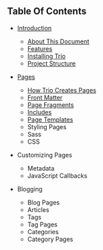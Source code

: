 <!--
appendToTarget: true
-->

## Table Of Contents
* <a data-trio-link href="/docs/#">Introduction</a>

    * <a data-trio-link href="/docs/#about-this-document">About This Document</a>
    * <a data-trio-link href="/docs/#features">Features</a>
    * <a data-trio-link href="/docs/#installing-trio">Installing Trio</a>
    * <a data-trio-link href="/docs/#project-structure">Project Structure</a>

* <a data-trio-link href="/docs/pages/#">Pages</a>

    * <a data-trio-link href="/docs/pages/#how-trio-creates-pages">How Trio Creates Pages</a>
    * <a data-trio-link href="/docs/pages/#front-matter">Front Matter</a>
    * <a data-trio-link href="/docs/pages/#page-fragments">Page Fragments</a>
    * <a data-trio-link href="/docs/pages/#includes">Includes</a>
    * <a data-trio-link href="/docs/pages/#page-templates">Page Templates</a>
    * Styling Pages
    * Sass
    * CSS
* Customizing Pages

    * Metadata
    * JavaScript Callbacks
* Blogging

    * Blog Pages
    * Articles
    * Tags
    * Tag Pages
    * Categories
    * Category Pages